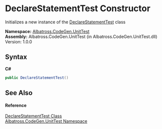 # DeclareStatementTest Constructor 
 

Initializes a new instance of the <a href="638DEDE4.md">DeclareStatementTest</a> class

**Namespace:**&nbsp;<a href="56BAD780.md">Albatross.CodeGen.UnitTest</a><br />**Assembly:**&nbsp;Albatross.CodeGen.UnitTest (in Albatross.CodeGen.UnitTest.dll) Version: 1.0.0

## Syntax

**C#**<br />
``` C#
public DeclareStatementTest()
```


## See Also


#### Reference
<a href="638DEDE4.md">DeclareStatementTest Class</a><br /><a href="56BAD780.md">Albatross.CodeGen.UnitTest Namespace</a><br />